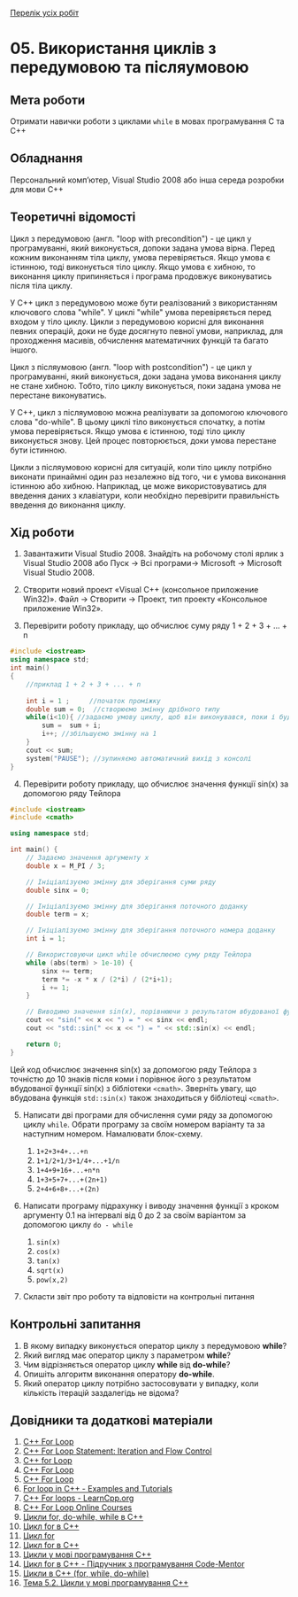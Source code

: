 [Перелік усіх робіт](README.md)

# 05. Використання  циклів з передумовою та післяумовою

## Мета роботи 

Отримати навички роботи з циклами `while` в мовах програмування C та С++

## Обладнання

Персональний комп’ютер, Visual Studio 2008 або інша середа розробки для мови C++

## Теоретичні відомості

Цикл з передумовою (англ. "loop with precondition") - це цикл у програмуванні, який виконується, допоки задана умова вірна. Перед кожним виконанням тіла циклу, умова перевіряється. Якщо умова є істинною, тоді виконується тіло циклу. Якщо умова є хибною, то виконання циклу припиняється і програма продовжує виконуватись після тіла циклу.

У C++ цикл з передумовою може бути реалізований з використанням ключового слова "while". У циклі "while" умова перевіряється перед входом у тіло циклу. Цикли з передумовою корисні для виконання певних операцій, доки не буде досягнуто певної умови, наприклад, для проходження масивів, обчислення математичних функцій та багато іншого.

Цикл з післяумовою (англ. "loop with postcondition") - це цикл у програмуванні, який виконується, доки задана умова виконання циклу не стане хибною. Тобто, тіло циклу виконується, поки задана умова не перестане виконуватись.

У C++, цикл з післяумовою можна реалізувати за допомогою ключового слова "do-while". В цьому циклі тіло виконується спочатку, а потім умова перевіряється. Якщо умова є істинною, тоді тіло циклу виконується знову. Цей процес повторюється, доки умова перестане бути істинною.

Цикли з післяумовою корисні для ситуацій, коли тіло циклу потрібно виконати принаймні один раз незалежно від того, чи є умова виконання істинною або хибною. Наприклад, це може використовуватись для введення даних з клавіатури, коли необхідно перевірити правильність введення до виконання циклу.

## Хід роботи

1. Завантажити Visual Studio 2008. Знайдіть на робочому столі ярлик з Visual Studio 2008 або Пуск → Всі програми→ Microsoft → Microsoft Visual Studio 2008.

2. Створити новий проект «Visual C++ (консольное приложение Win32)». Файл → Cтворити → Проект, тип проекту «Консольное приложение Win32».

3. Перевірити роботу прикладу, що обчислює суму ряду 1 + 2 + 3 + ... + n
```cpp
#include <iostream>
using namespace std;
int main()
{
    //приклад 1 + 2 + 3 + ... + n
    
    int i = 1 ;     //початок проміжку
    double sum = 0;  //створюємо змінну дрібного типу
    while(i<10){ //задаємо умову циклу, щоб він виконувався, поки і буде менше за 10
        sum =  sum + i;
        i++; //збільшуємо змінну на 1
    }
    cout << sum;
    system("PAUSE"); //зупиняємо автоматичний вихід з консолі
}
```

4. Перевірити роботу прикладу, що обчислює значення функції sin(x) за допомогою ряду Тейлора
   
```cpp
#include <iostream>
#include <cmath>

using namespace std;

int main() {
    // Задаємо значення аргументу x
    double x = M_PI / 3;

    // Ініціалізуємо змінну для зберігання суми ряду
    double sinx = 0;

    // Ініціалізуємо змінну для зберігання поточного доданку
    double term = x;

    // Ініціалізуємо змінну для зберігання поточного номера доданку
    int i = 1;

    // Використовуючи цикл while обчислюємо суму ряду Тейлора
    while (abs(term) > 1e-10) {
        sinx += term;
        term *= -x * x / (2*i) / (2*i+1);
        i += 1;
    }

    // Виводимо значення sin(x), порівнюючи з результатом вбудованої функції sin(x)
    cout << "sin(" << x << ") = " << sinx << endl;
    cout << "std::sin(" << x << ") = " << std::sin(x) << endl;

    return 0;
}
```
Цей код обчислює значення sin(x) за допомогою ряду Тейлора з точністю до 10 знаків після коми і порівнює його з результатом вбудованої функції sin(x) з бібліотеки `<cmath>`. Зверніть увагу, що вбудована функція `std::sin(x)` також знаходиться у бібліотеці `<cmath>`.

5. Написати дві програми для обчислення суми ряду за допомогою циклу `while`. Обрати програму за своїм номером варіанту та за наступним номером. Намалювати блок-схему.

	1. `1+2+3+4+...+n`
	2. `1+1/2+1/3+1/4+...+1/n` 
	3. `1+4+9+16+...+n*n` 
	4. `1+3+5+7+...+(2n+1)`
	5. `2+4+6+8+...+(2n)` 

6. Написати програму підрахунку і виводу значення функції з кроком аргументу 0.1 на інтервалі від 0 до 2 за своїм варіантом за допомогою циклу `do - while`
	
	1. `sin(x)`
	2. `cos(x)`
	3. `tan(x)`
	4. `sqrt(x)`
	5. `pow(x,2)`

7. Скласти звіт про роботу та відповісти на контрольні питання

## Контрольні запитання

1. В якому випадку виконується оператор циклу з передумовою **while**?
2. Який вигляд має оператор циклу з параметром **while**?
3. Чим відрізняється оператор циклу **while** від **do-while**?
4. Опишіть алгоритм виконання оператору **do-while**.
5. Який оператор циклу потрібно застосовувати у випадку, коли кількість ітерацій заздалегідь не відома?


## Довідники та додаткові матеріали

1. [C++ For Loop](https://www.geeksforgeeks.org/cpp-for-loop/) 
2. [C++ For Loop Statement: Iteration and Flow Control](https://www.programiz.com/cpp-programming/for-loop) 
3. [C++ for Loop](https://www.tutorialspoint.com/cplusplus/cpp_for_loop.htm) 
4. [C++ For Loop](https://www.w3schools.com/cpp/cpp_for_loop.asp) 
5. [C++ For Loop](https://www.javatpoint.com/cpp-for-loop) 
6. [For loop in C++ - Examples and Tutorials](https://www.techiedelight.com/for-loop-example-cpp/) 
7. [C++ For loops - LearnCpp.org](https://www.learn-cpp.org/en/For_loops) 
8. [C++ For Loop Online Courses](https://www.udemy.com/topic/cpp-for-loop/) 
9. [Цикли for, do-while, while в C++](https://studopedia.org.ua/1_158260_cykly-for-do-while-while-v-c.html) 
10. [Цикл for в C++](https://prog-cpp.ru/cikl-for-v-cpp/) 
11. [Цикл for](https://uk.wikipedia.org/wiki/%D0%A6%D0%B8%D0%BA%D0%BB_for) 
12. [Цикл for в C++](https://codelessons.ru/cplusplus/cikl-for-v-c.html) 
13. [Цикли у мові програмування С++](https://studway.com.ua/cplusplus/cikly-u-c/) 
14. [Цикл for в C++ - Підручник з програмування Code-Mentor](https://uk.code-mentor.org/cplusplus/for) 
15. [Цикли в С++ (for, while, do-while)](https://www.bestprog.net/uk/2018/01/23/cykly-v-c-for-while-do-while/) 
16. [Тема 5.2. Цикли у мові програмування С++](https://studway.com.ua/cplusplus/tema-5-2-cykli-u-c/)